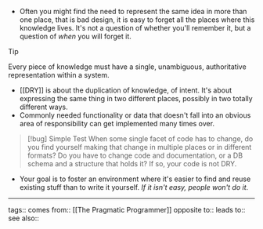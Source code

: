- Often you might find the need to represent the same idea in more than one place, that is bad design, it is easy to forget all the places where this knowledge lives. It's not a question of whether you'll remember it, but a question of *when* you will forget it.

> [!tip] 
> Every piece of knowledge must have a single, unambiguous, authoritative representation within a system.

- [[DRY]] is about the duplication of knowledge, of intent. It's about expressing the same thing in two different places, possibly in two totally different ways. 
- Commonly needed functionality or data that doesn't fall into an obvious area of responsibility can get implemented many times over.

> [!bug] Simple Test
> When some single facet of code has to change, do you find yourself making that change in multiple places or in different formats? Do you have to change code and documentation, or a DB schema and a structure that holds it? If so, your code is not DRY.

- Your goal is to foster an environment where it's easier to find and reuse existing stuff than to write it yourself. *If it isn't easy, people won't do it*.


***
tags:: 
comes from:: [[The Pragmatic Programmer]]
opposite to::
leads to::
see also::

